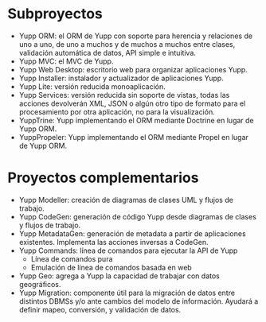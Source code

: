 # Subproyectos #

  * Yupp ORM: el ORM de Yupp con soporte para herencia y relaciones de uno a uno, de uno a muchos y de muchos a muchos entre clases, validación automática de datos, API simple e intuitiva.
  * Yupp MVC: el MVC de Yupp.
  * Yupp Web Desktop: escritorio web para organizar aplicaciones Yupp.
  * Yupp Installer: instalador y actualizador de aplicaciones Yupp.
  * Yupp Lite: versión reducida monoaplicación.
  * Yupp Services: versión reducida sin soporte de vistas, todas las acciones devolverán XML, JSON o algún otro tipo de formato para el procesamiento por otra aplicación, no para la visualización.
  * YuppTrine: Yupp implementando el ORM mediante Doctrine en lugar de Yupp ORM.
  * YuppPropeler: Yupp implementando el ORM mediante Propel en lugar de Yupp ORM.


# Proyectos complementarios #

  * Yupp Modeller: creación de diagramas de clases UML y flujos de trabajo.
  * Yupp CodeGen: generación de código Yupp desde diagramas de clases y flujos de trabajo.
  * Yupp MetadataGen: generación de metadata a partir de aplicaciones existentes. Implementa las acciones inversas a CodeGen.
  * Yupp Commands: línea de comandos para ejecutar la API de Yupp
    * Línea de comandos pura
    * Emulación de línea de comandos basada en web
  * Yupp Geo: agrega a Yupp la capacidad de trabajar con datos geográficos.
  * Yupp Migration: componente útil para la migración de datos entre distintos DBMSs y/o ante cambios del modelo de información. Ayudará a definir mapeo, conversión, y validación de datos.

